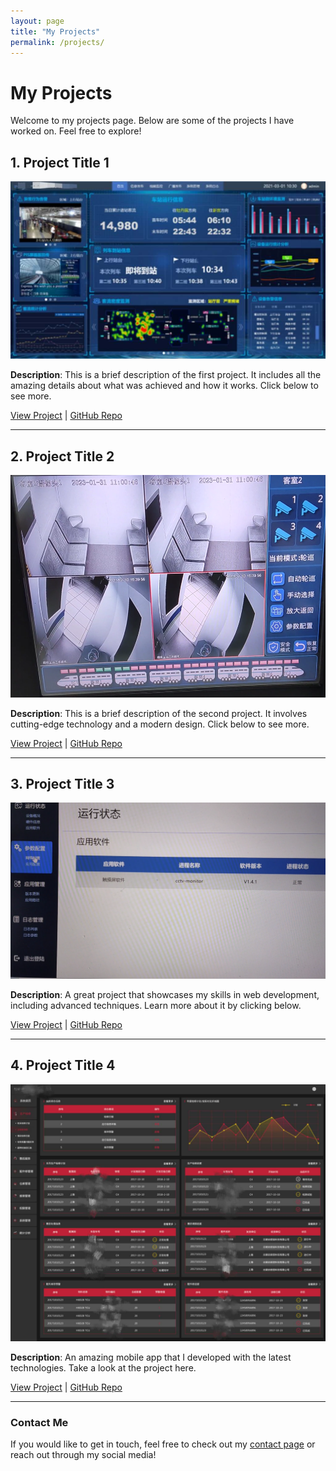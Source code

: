 ```yaml
---
layout: page
title: "My Projects"
permalink: /projects/
---
```


# My Projects

Welcome to my projects page. Below are some of the projects I have worked on. Feel free to explore!

## 1. **Project Title 1**

![Project1](assets/images/1.jpg)

**Description**: This is a brief description of the first project. It includes all the amazing details about what was achieved and how it works. Click below to see more.

[View Project](#) | [GitHub Repo](#)

---

## 2. **Project Title 2**

![Project2](assets/images/2.jpg)

**Description**: This is a brief description of the second project. It involves cutting-edge technology and a modern design. Click below to see more.

[View Project](#) | [GitHub Repo](#)

---

## 3. **Project Title 3**

![Project3](assets/images/3.jpg)

**Description**: A great project that showcases my skills in web development, including advanced techniques. Learn more about it by clicking below.

[View Project](#) | [GitHub Repo](#)

---

## 4. **Project Title 4**

![Project4](assets/images/4.jpg)

**Description**: An amazing mobile app that I developed with the latest technologies. Take a look at the project here.

[View Project](#) | [GitHub Repo](#)

---

### Contact Me

If you would like to get in touch, feel free to check out my [contact page](#) or reach out through my social media!


